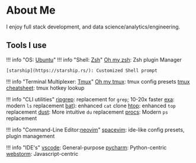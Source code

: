 # About Me


I enjoy full stack development, and data science/analytics/engineering.

## Tools I use

!!! info "OS: [Ubuntu](https://ubuntu.com/download/desktop)"
!!! info "Shell:  [Zsh](https://en.wikipedia.org/wiki/Z_shell)"
    [Oh my zsh](https://ohmyz.sh/): Zsh plugin Manager
    
    [starship](https://starship.rs/): Customized Shell prompt
    
!!! info "Terminal Multiplexer: [Tmux](https://github.com/tmux/tmux)"
    [Oh my tmux](https://github.com/gpakosz/.tmux): tmux config presets
    [tmux cheatsheet](https://tmuxcheatsheet.com/): tmux hotkey lookup
    
    
!!! info "CLI utilities"
    [ripgrep](https://github.com/BurntSushi/ripgrep): replacement
    for `grep`; 10-20x faster 
    [exa](https://the.exa.website/): modern `ls` replacement
    [bat](https://github.com/sharkdp/bat)): enhanced `cat` clone
    [htop](https://hisham.hm/htop/): enhanced `top` replacement
    [dust](https://github.com/bootandy/dust): More intuitive `du` replacement
    [procs](https://github.com/dalance/procs): Modern `ps` replacement
    
    
    
!!! info "Command-Line Editor:[neovim](https://neovim.io/)"
    [spacevim](https://spacevim.org/): ide-like config presets, plugin
     management
    
!!! info "IDE's"
    [vscode](https://code.visualstudio.com/): General-purpose
    [pycharm](https://www.jetbrains.com/pycharm/): Python-centric
    [webstorm](https://www.jetbrains.com/webstorm/): Javascript-centric
    
    

    
    
    


 

    
